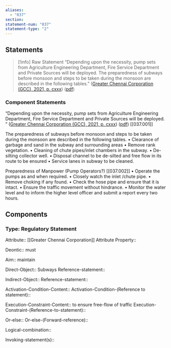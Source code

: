 ```yaml
---
aliases:
  - "037"
section: 
statement-num: "037"
statement-type: "2"
---
```

## Statements 
> [!info] Raw Statement
> “Depending upon the necessity, pump sets from Agriculture Engineering Department, Fire Service Department and Private Sources will be deployed. The preparedness of subways before monsoon and steps to be taken during the monsoon are described in the following tables.” ([Greater Chennai Corporation (GCC), 2021, p. cxxx](zotero://select/library/items/AZZSXLC8)) ([pdf](zotero://open-pdf/library/items/ZWDYK52D?page=130&annotation=PNTIWB9J)) 
> 

### Component Statements
“Depending upon the necessity, pump sets from Agriculture Engineering Department, Fire Service Department and Private Sources will be deployed. ” ([Greater Chennai Corporation (GCC), 2021, p. cxxx](zotero://select/library/items/AZZSXLC8)) ([pdf](zotero://open-pdf/library/items/ZWDYK52D?page=130&annotation=PNTIWB9J))  [[037.001]]

The preparedness of subways before monsoon and steps to be taken during the monsoon are described in the following tables.
• Clearance of garbage and sand in the subway and surrounding areas 
• Remove rank vegetation. 
• Cleaning of chute pipes/inlet chambers in the subway. 
• De-silting collector well. 
• Disposal channel to be de-silted and free flow in its route to be ensured 
• Service lanes in subway to be cleaned. 

Preparedness of Manpower (Pump Operators?) [[037.002]]
• Operate the pumps as and when required. 
• Closely watch the inlet /chute pipe. 
• Remove choking if any found. 
• Check the hose pipe and ensure that it is intact. 
• Ensure the traffic movement without hindrance. 
• Monitor the water level and to inform the higher level officer and submit a report every two hours. 




## Components
### Type: Regulatory Statement
Attribute:: [[Greater Chennai Corporation]]
	Attribute Property::

Deontic:: must

Aim:: maintain 

Direct-Object:: Subways
	Reference-statement::

Indirect-Object::
	Reference-statement::

Activation-Condition-Content::
	Activation-Condition-(Reference to statement)::

Execution-Constraint-Content:: to ensure free-flow of traffic
	Execution-Constraint-(Reference-to-statement)::

Or-else::
	Or-else-(Forward-reference)::

Logical-combination::

Invoking-statement(s)::